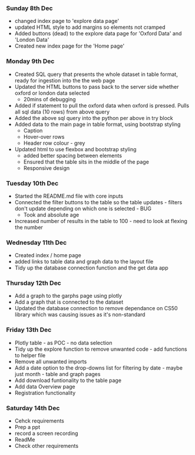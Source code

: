 ### Sunday 8th Dec
- changed index page to 'explore data page'
- updated HTML style to add margins so elements not cramped
- Added buttons (dead) to the explore data page for 'Oxford Data' and 'London Data'
- Created new index page for the 'Home page'

### Monday 9th Dec
- Created SQL query that presents the whole dataset in table format, ready for ingestion into the the web page
- Updated the HTML buttons to pass back to the server side whether oxford or london data selected
  - 20mins of debugging
- Added if statement to pull the oxford data when oxford is pressed. Pulls all sql data (10 rows) from above query
- Added the above sql query into the python per above in try block
- Added data to the main page in table format, using bootstrap styling
  - Caption
  - Hover-over rows
  - Header row colour - grey
- Updated html to use flexbox and bootstrap styling
  - added better spacing between elements
  - Ensured that the table sits in the middle of the page
  - Responsive design

### Tuesday 10th Dec
- Started the README.md file with core inputs
- Connected the filter buttons to the table so the table updates - filters don't update depending on which one is selected - BUG
  - Took and absolute age
- Increased number of results in the table to 100 - need to look at flexing the number

### Wednesday 11th Dec
- Created index / home page
- added links to table data and graph data to the layout file
- Tidy up the database connection function and the get data app

### Thursday 12th Dec
- Add a graph to the garphs page using plotly
- Add a graph that is connected to the dataset
- Updated the database connection to remove dependance on CS50 library which was causing issues as it's non-standard

### Friday 13th Dec
- Plotly table - as POC - no data selection
- Tidy up the explore function to remove unwanted code - add functions to helper file
- Remove all unwanted imports
- Add a date option to the drop-downs list for filtering by date - maybe just month - table and graph pages
- Add download funtionality to the table page
- Add data Overview page
- Registration functionality

### Saturday 14th Dec
- Cehck requirements
- Prep a ppt
- record a screen recording
- ReadMe
- Check other requirements